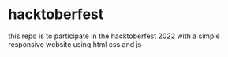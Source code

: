# hacktoberfest
this repo is to participate in the hacktoberfest 2022 with a simple responsive website using html css and js
